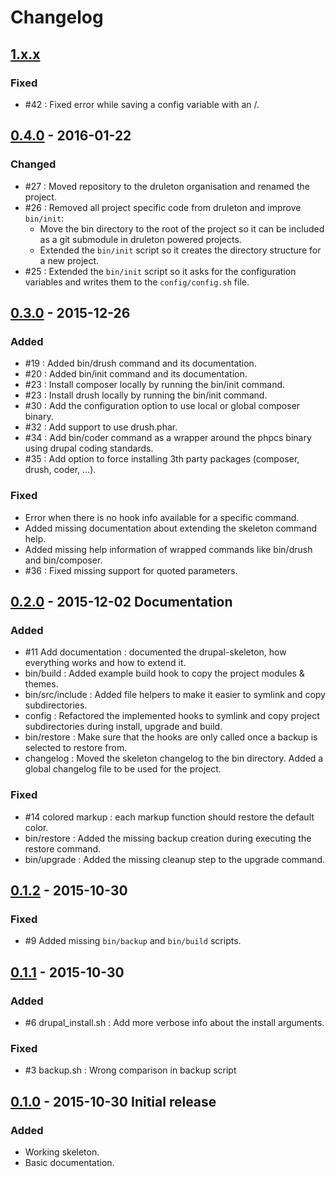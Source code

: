 # Changelog


## [1.x.x]
### Fixed
- #42 : Fixed error while saving a config variable with an /.



## [0.4.0] - 2016-01-22
### Changed
- #27 : Moved repository to the druleton organisation and renamed the project.
- #26 : Removed all project specific code from druleton and improve `bin/init`:
  - Move the bin directory to the root of the project so it can be included as a
    git submodule in druleton powered projects.
  - Extended the `bin/init` script so it creates the directory structure for a
    new project.
- #25 : Extended the `bin/init` script so it asks for the configuration variables
  and writes them to the `config/config.sh` file.



## [0.3.0] - 2015-12-26
### Added
- #19 : Added bin/drush command and its documentation.
- #20 : Added bin/init command and its documentation.
- #23 : Install composer locally by running the bin/init command.
- #23 : Install drush locally by running the bin/init command.
- #30 : Add the configuration option to use local or global composer binary.
- #32 : Add support to use drush.phar.
- #34 : Add bin/coder command as a wrapper around the phpcs binary using drupal
        coding standards.
- #35 : Add option to force installing 3th party packages (composer, drush,
        coder, ...).

### Fixed
- Error when there is no hook info available for a specific command.
- Added missing documentation about extending the skeleton command help.
- Added missing help information of wrapped commands like bin/drush and
  bin/composer.
- #36 : Fixed missing support for quoted parameters.


## [0.2.0] - 2015-12-02 Documentation
### Added
- #11 Add documentation : documented the drupal-skeleton, how everything works
  and how to extend it.
- bin/build : Added example build hook to copy the project modules & themes.
- bin/src/include : Added file helpers to make it easier to symlink and copy
  subdirectories.
- config : Refactored the implemented hooks to symlink and copy project
  subdirectories during install, upgrade and build.
- bin/restore : Make sure that the hooks are only called once a backup is
  selected to restore from.
- changelog : Moved the skeleton changelog to the bin directory. Added a global
  changelog file to be used for the project.

### Fixed
- #14 colored markup : each markup function should restore the default color.
- bin/restore : Added the missing backup creation during executing the restore
  command.
- bin/upgrade : Added the missing cleanup step to the upgrade command.



## [0.1.2] - 2015-10-30
### Fixed
- #9 Added missing `bin/backup` and `bin/build` scripts.



## [0.1.1] - 2015-10-30
### Added
- #6 drupal_install.sh : Add more verbose info about the install arguments.

### Fixed
- #3 backup.sh : Wrong comparison in backup script



## [0.1.0] - 2015-10-30 Initial release
### Added
- Working skeleton.
- Basic documentation.



[1.x.x]: https://github.com/zero2one/drupal-skeleton/compare/master...develop
[0.4.0]: https://github.com/druleton/druleton/compare/0.3.0...0.4.0
[0.3.0]: https://github.com/druleton/druleton/compare/0.2.0...0.3.0
[0.2.0]: https://github.com/druleton/druleton/compare/0.1.1...0.2.0
[0.1.2]: https://github.com/druleton/druleton/compare/0.1.1...0.1.2
[0.1.1]: https://github.com/druleton/druleton/compare/0.1.0...0.1.1
[0.1.0]: https://github.com/druleton/druleton/releases/tag/0.1.0
